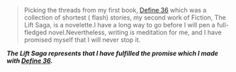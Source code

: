 

> Picking the threads from my first book, [Define 36](www.bit.ly/define36) which was a collection of shortest ( flash) stories, my second work of Fiction, The Lift Saga, is a novelette.I have a long way to go before I will pen a full-fledged novel.Nevertheless, writing is meditation for me, and I have promised myself that I will never stop it.

***The Lift Saga represents that I have fulfilled the promise which I made with [Define 36](www.bit.ly/define36).***
